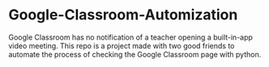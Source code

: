 # Google-Classroom-Automization
Google Classroom has no notification of a teacher opening a built-in-app video meeting. This repo is a project made with two good friends to automate the process of checking the Google Classroom page with python.
